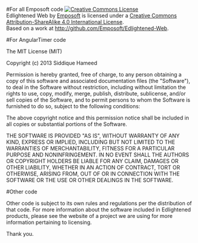 #For all Emposoft code
<a rel="license" href="http://creativecommons.org/licenses/by-sa/4.0/"><img alt="Creative Commons License" style="border-width:0" src="http://i.creativecommons.org/l/by-sa/4.0/88x31.png" /></a><br /><span xmlns:dct="http://purl.org/dc/terms/" property="dct:title">Edlightened Web</span> by <a xmlns:cc="http://creativecommons.org/ns#" href="http://emposoft.tk" property="cc:attributionName" rel="cc:attributionURL">Emposoft</a> is licensed under a <a rel="license" href="http://creativecommons.org/licenses/by-sa/4.0/">Creative Commons Attribution-ShareAlike 4.0 International License</a>.<br />Based on a work at <a xmlns:dct="http://purl.org/dc/terms/" href="http://github.com/Emposoft/Edlightened-Web" rel="dct:source">http://github.com/Emposoft/Edlightened-Web</a>.

#For AngularTimer code

The MIT License (MIT)

Copyright (c) 2013 Siddique Hameed

Permission is hereby granted, free of charge, to any person obtaining a copy of
this software and associated documentation files (the "Software"), to deal in
the Software without restriction, including without limitation the rights to
use, copy, modify, merge, publish, distribute, sublicense, and/or sell copies of
the Software, and to permit persons to whom the Software is furnished to do so,
subject to the following conditions:

The above copyright notice and this permission notice shall be included in all
copies or substantial portions of the Software.

THE SOFTWARE IS PROVIDED "AS IS", WITHOUT WARRANTY OF ANY KIND, EXPRESS OR
IMPLIED, INCLUDING BUT NOT LIMITED TO THE WARRANTIES OF MERCHANTABILITY, FITNESS
FOR A PARTICULAR PURPOSE AND NONINFRINGEMENT. IN NO EVENT SHALL THE AUTHORS OR
COPYRIGHT HOLDERS BE LIABLE FOR ANY CLAIM, DAMAGES OR OTHER LIABILITY, WHETHER
IN AN ACTION OF CONTRACT, TORT OR OTHERWISE, ARISING FROM, OUT OF OR IN
CONNECTION WITH THE SOFTWARE OR THE USE OR OTHER DEALINGS IN THE SOFTWARE.

#Other code

Other code is subject to its own rules and regulations per the distribution of that code. For more information about the software included in Edlightened products, please see the website of a project we are using for more information pertaining to licensing. 

Thank you. 
